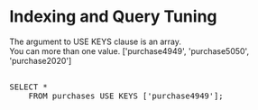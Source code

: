 # Indexing and Query Tuning

The argument to USE KEYS clause is an array.  
You can more than one value. ['purchase4949', 'purchase5050', 'purchase2020']

<pre id="example"> 
SELECT * 
    FROM purchases USE KEYS ['purchase4949'];
</pre>

